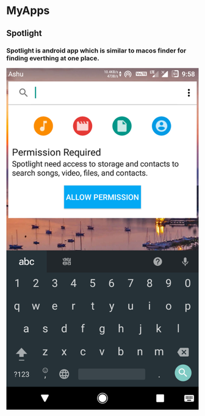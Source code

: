 # MyApps

## Spotlight

### Spotlight is android app which is similar to macos finder for finding everthing at one place.

![Alt text](https://github.com/ak8527/MyApps/blob/master/Screenshots/Spotlight1.png)
